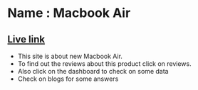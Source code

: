 # Name : Macbook Air

## [Live link](https://idyllic-maamoul-3adcf8.netlify.app)

- This site is about new Macbook Air.
- To find out the reviews about this product click on reviews.
- Also click on the dashboard to check on some data
- Check on blogs for some answers
